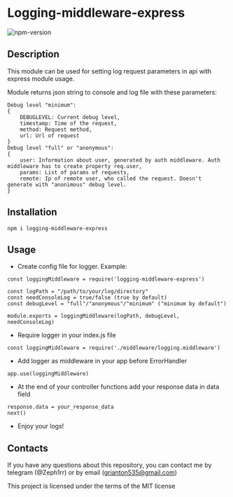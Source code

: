 # Logging-middleware-express

![npm-version](https://img.shields.io/npm/v/logging-middleware-express?color=green&label=logging-middleware-express&style=plastic)

## Description

This module can be used for setting log request parameters in api with express module usage.

Module returns json string to console and log file with these parameters:

```
Debug level "minimum":
{
    DEBUGLEVEL: Current debug level,
    timestamp: Time of the request,
    method: Request method,
    url: Url of request
}
Debug level "full" or "anonymous":
{
    user: Information about user, generated by auth middleware. Auth middleware has to create property req.user,
    params: List of params of requests,
    remote: Ip of remote user, who called the request. Doesn't generate with "anonimous" debug level.
}
```

## Installation

```
npm i logging-middleware-express
```

## Usage

- Create config file for logger. Example:

```
const loggingMiddleware = require('logging-middleware-express')

const logPath = "/path/to/your/log/directory"
const needConsoleLog = true/false (true by default)
const debugLevel = "full"/"anonymous"/"minimum" ("minimum by default")

module.exports = loggingMiddleware(logPath, debugLevel, needConsoleLog)
```

- Require logger in your index.js file

```
const loggingMiddleware = require('./middleware/logging.middleware')
```

- Add logger as middleware in your app before ErrorHandler

```
app.use(loggingMiddleware)
```

- At the end of your controller functions add your response data in data field

```
response.data = your_response_data
next()
```

- Enjoy your logs!


## Contacts

If you have any questions about this repository, you can contact me by telegram (@Zeph1rr) or by email (grianton535@gmail.com)

This project is licensed under the terms of the MIT license
